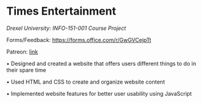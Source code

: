 # Times Entertainment
*Drexel University: INFO-151-001 Course Project*

Forms/Feedback: https://forms.office.com/r/GwGVCejpTt

Patreon: [link](https://www.patreon.com/TimesEntertainment?utm_medium=clipboard_copy&utm_source=copyLink&utm_campaign=creatorshare_creator&utm_content=join_link)

• Designed and created a website that offers users different things to do in their spare time

• Used HTML and CSS to create and organize website content

• Implemented website features for better user usability using JavaScript
